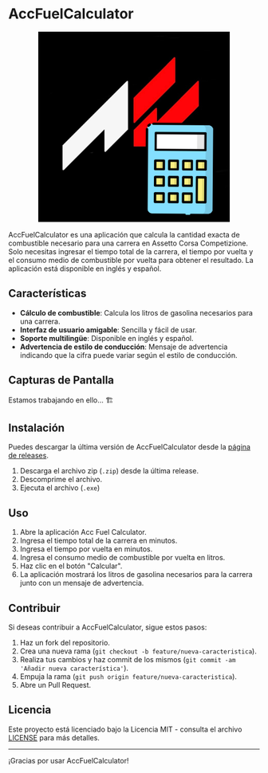 # AccFuelCalculator

<p align="center">
  <img src="https://github.com/Pisa-17/AccCalculadoraGasolina/blob/main/Images/logoFuelCalculator.PNG" alt="AccFuelCalculator Logo" />
</p>

AccFuelCalculator es una aplicación que calcula la cantidad exacta de combustible necesario para una carrera en Assetto Corsa Competizione. Solo necesitas ingresar el tiempo total de la carrera, el tiempo por vuelta y el consumo medio de combustible por vuelta para obtener el resultado. La aplicación está disponible en inglés y español.

## Características

- **Cálculo de combustible**: Calcula los litros de gasolina necesarios para una carrera.
- **Interfaz de usuario amigable**: Sencilla y fácil de usar.
- **Soporte multilingüe**: Disponible en inglés y español.
- **Advertencia de estilo de conducción**: Mensaje de advertencia indicando que la cifra puede variar según el estilo de conducción.

## Capturas de Pantalla

Estamos trabajando en ello... 🏗️

## Instalación

Puedes descargar la última versión de AccFuelCalculator desde la [página de releases](https://github.com/Pisa-17/AccCalculadoraGasolina/releases/).

1. Descarga el archivo zip (`.zip`) desde la última release.
2. Descomprime el archivo.
3. Ejecuta el archivo (`.exe`)

## Uso

1. Abre la aplicación Acc Fuel Calculator.
2. Ingresa el tiempo total de la carrera en minutos.
3. Ingresa el tiempo por vuelta en minutos.
4. Ingresa el consumo medio de combustible por vuelta en litros.
5. Haz clic en el botón "Calcular".
6. La aplicación mostrará los litros de gasolina necesarios para la carrera junto con un mensaje de advertencia.

## Contribuir

Si deseas contribuir a AccFuelCalculator, sigue estos pasos:

1. Haz un fork del repositorio.
2. Crea una nueva rama (`git checkout -b feature/nueva-caracteristica`).
3. Realiza tus cambios y haz commit de los mismos (`git commit -am 'Añadir nueva característica'`).
4. Empuja la rama (`git push origin feature/nueva-caracteristica`).
5. Abre un Pull Request.

## Licencia

Este proyecto está licenciado bajo la Licencia MIT - consulta el archivo [LICENSE](LICENSE) para más detalles.

---

¡Gracias por usar AccFuelCalculator!
